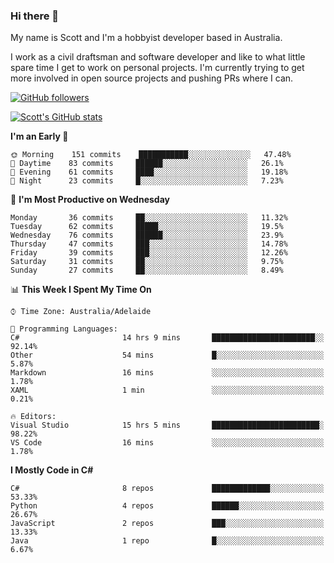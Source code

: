 ### Hi there 👋

My name is Scott and I'm a hobbyist developer based in Australia.

I work as a civil draftsman and software developer and like to what little spare time I get to work on personal projects. I'm currently trying to get more involved in open source projects and pushing PRs where I can. 

[![GitHub followers](https://img.shields.io/github/followers/puppetsw?label=Follow&style=social)](https://github.com/puppetsw?tab=followers)

[![Scott's GitHub stats](https://github-readme-stats.vercel.app/api?username=puppetsw&show_icons=true&theme=dark)](https://github.com/anuraghazra/github-readme-stats)

<!--START_SECTION:waka-->
**I'm an Early 🐤** 

```text
🌞 Morning    151 commits    ███████████░░░░░░░░░░░░░░   47.48% 
🌆 Daytime    83 commits     ██████░░░░░░░░░░░░░░░░░░░   26.1% 
🌃 Evening    61 commits     ████░░░░░░░░░░░░░░░░░░░░░   19.18% 
🌙 Night      23 commits     █░░░░░░░░░░░░░░░░░░░░░░░░   7.23%

```
📅 **I'm Most Productive on Wednesday** 

```text
Monday       36 commits     ██░░░░░░░░░░░░░░░░░░░░░░░   11.32% 
Tuesday      62 commits     █████░░░░░░░░░░░░░░░░░░░░   19.5% 
Wednesday    76 commits     ██████░░░░░░░░░░░░░░░░░░░   23.9% 
Thursday     47 commits     ███░░░░░░░░░░░░░░░░░░░░░░   14.78% 
Friday       39 commits     ███░░░░░░░░░░░░░░░░░░░░░░   12.26% 
Saturday     31 commits     ██░░░░░░░░░░░░░░░░░░░░░░░   9.75% 
Sunday       27 commits     ██░░░░░░░░░░░░░░░░░░░░░░░   8.49%

```


📊 **This Week I Spent My Time On** 

```text
⌚︎ Time Zone: Australia/Adelaide

💬 Programming Languages: 
C#                       14 hrs 9 mins       ███████████████████████░░   92.14% 
Other                    54 mins             █░░░░░░░░░░░░░░░░░░░░░░░░   5.87% 
Markdown                 16 mins             ░░░░░░░░░░░░░░░░░░░░░░░░░   1.78% 
XAML                     1 min               ░░░░░░░░░░░░░░░░░░░░░░░░░   0.21%

🔥 Editors: 
Visual Studio            15 hrs 5 mins       ████████████████████████░   98.22% 
VS Code                  16 mins             ░░░░░░░░░░░░░░░░░░░░░░░░░   1.78%

```

**I Mostly Code in C#** 

```text
C#                       8 repos             █████████████░░░░░░░░░░░░   53.33% 
Python                   4 repos             ██████░░░░░░░░░░░░░░░░░░░   26.67% 
JavaScript               2 repos             ███░░░░░░░░░░░░░░░░░░░░░░   13.33% 
Java                     1 repo              █░░░░░░░░░░░░░░░░░░░░░░░░   6.67%

```



<!--END_SECTION:waka-->

<!--
**puppetsw/puppetsw** is a ✨ _special_ ✨ repository because its `README.md` (this file) appears on your GitHub profile.

Here are some ideas to get you started:

- 🔭 I’m currently working on ...
- 🌱 I’m currently learning ...
- 👯 I’m looking to collaborate on ...
- 🤔 I’m looking for help with ...
- 💬 Ask me about ...
- 📫 How to reach me: ...
- 😄 Pronouns: ...
- ⚡ Fun fact: ...
-->
